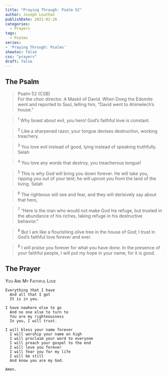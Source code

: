 ```yaml
---
title: "Praying Through: Psalm 52"
author: Joseph Louthan
publishDate: 2021-02-26
categories:
  - Prayers
tags:
  - Psalms
series:
- 'Praying Through: Psalms'
showtoc: false
css: "prayers"
draft: false
---
```

## The Psalm

>Psalm 52 (CSB)  
><sup></sup> For the choir director. A Maskil of David. When Doeg the Edomite went and reported to Saul, telling him, “David went to Ahimelech’s house.” 

><sup>1</sup> Why boast about evil, you hero! God’s faithful love is constant. 

><sup>2</sup> Like a sharpened razor, your tongue devises destruction, working treachery. 

><sup>3</sup> You love evil instead of good, lying instead of speaking truthfully. Selah 

><sup>4</sup> You love any words that destroy, you treacherous tongue! 

><sup>5</sup> This is why God will bring you down forever. He will take you, ripping you out of your tent; he will uproot you from the land of the living. Selah 

><sup>6</sup> The righteous will see and fear, and they will derisively say about that hero, 

><sup>7</sup> “Here is the man who would not make God his refuge, but trusted in the abundance of his riches, taking refuge in his destructive behavior.” 

><sup>8</sup> But I am like a flourishing olive tree in the house of God; I trust in God’s faithful love forever and ever. 

><sup>9</sup> I will praise you forever for what you have done. In the presence of your faithful people, I will put my hope in your name, for it is good.

## The Prayer

<div style="font-variant: small-caps;">
You Are My Faithful Love
</div>

```text
Everything that I have
  And all that I got
  It is in you.

I have nowhere else to go
  And no one else to turn to
  You are my righteousness
  In you, I will trust.

I will bless your name forever 
  I will worship your name on high
  I will proclaim your word to everyone
  I will preach your gospel to the end
  I will love you forever
  I will fear you for my life
  I will be still
  And know you are my God.

Amen.
```
